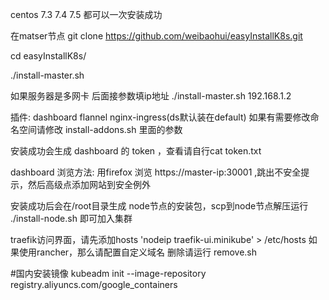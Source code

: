 centos 7.3 7.4 7.5 都可以一次安装成功

在matser节点 git clone https://github.com/weibaohui/easyInstallK8s.git 

cd easyInstallK8s/

./install-master.sh 

如果服务器是多网卡 后面接参数填ip地址 ./install-master.sh 192.168.1.2

插件: dashboard flannel nginx-ingress(ds默认装在default) 如果有需要修改命名空间请修改 install-addons.sh 里面的参数

安装成功会生成 dashboard 的 token ，查看请自行cat token.txt 

dashboard 浏览方法: 用firefox 浏览 https://master-ip:30001 ,跳出不安全提示，然后高级点添加网站到安全例外

安装成功后会在/root目录生成 node节点的安装包，scp到node节点解压运行 ./install-node.sh 即可加入集群

traefik访问界面，请先添加hosts
'nodeip traefik-ui.minikube' > /etc/hosts 
如果使用rancher，那么请配置自定义域名
删除请运行 remove.sh

#国内安装镜像
kubeadm init 
--image-repository registry.aliyuncs.com/google_containers